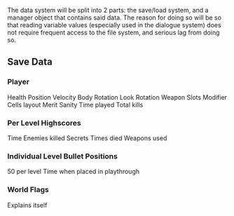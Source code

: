 The data system will be split into 2 parts: the save/load system, and a manager object that contains said data.
The reason for doing so will be so that reading variable values (especially used in the dialogue system) does not require frequent access to the file system, and serious lag from doing so.

## Save Data

### Player

Health
Position
Velocity
Body Rotation
Look Rotation
Weapon Slots
Modifier Cells layout
Merit
Sanity
Time played
Total kills

### Per Level Highscores

Time
Enemies killed
Secrets
Times died
Weapons used

### Individual Level Bullet Positions

50 per level
Time when placed in playthrough

### World Flags

Explains itself